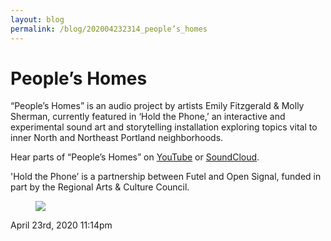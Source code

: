 ```yaml
---
layout: blog
permalink: /blog/202004232314_people’s_homes
---
```


# People’s Homes

&ldquo;People’s Homes&rdquo; is an audio project by artists Emily Fitzgerald &amp; Molly Sherman, currently featured in &lsquo;Hold the Phone,&rsquo; an interactive and experimental sound art and storytelling installation exploring topics vital to inner North and Northeast Portland neighborhoods.

Hear parts of &ldquo;People&rsquo;s Homes&rdquo; on <a href="https://www.youtube.com/watch?time_continue=2&amp;v=8C2ysJsp12w&amp;feature=emb_logo">YouTube</a> or <a href="https://soundcloud.com/opensignalpdx">SoundCloud</a>.<br/>

'Hold the Phone&rsquo; is a partnership between Futel and Open Signal, funded in part by the Regional Arts &amp; Culture Council.

<figure class="tmblr-full" data-orig-height="1536" data-orig-width="2048"><img src="https://64.media.tumblr.com/4c72784f12909d746f3c55406dd122ec/de7c7e8f7a3680ae-6e/s540x810/37c3526b7e4cbab977b60fced8d960e6987dfed0.jpg" data-orig-height="1536" data-orig-width="2048"/></figure>

<div id="footer">
<span id="timestamp"> April 23rd, 2020 11:14pm </span>
</div>
